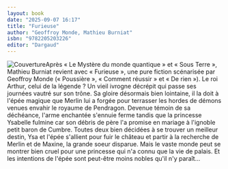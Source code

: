 ```yaml
---
layout: book
date: "2025-09-07 16:17"
title: "Furieuse"
author: "Geoffroy Monde, Mathieu Burniat"
isbn: "9782205203226"
editor: "Dargaud"
---
```

![Couverture](/img/9782205203226.jpg)Après « Le Mystère du monde quantique » et « Sous Terre », Mathieu Burniat revient avec « Furieuse », une pure fiction scénarisée par Geoffroy Monde (« Poussière », « Comment réussir » et « De rien »).
Le roi Arthur, celui de la légende ? Un vieil ivrogne décrépit qui passe ses journées vautré sur son trône. Sa gloire désormais bien lointaine, il la doit à l'épée magique que Merlin lui a forgée pour terrasser les hordes de démons venues envahir le royaume de Pendragon. Devenue témoin de sa déchéance, l'arme enchantée s'ennuie ferme tandis que la princesse Ysabelle fulmine car son débris de père l'a promise en mariage à l'ignoble petit baron de Cumbre.
Toutes deux bien décidées à se trouver un meilleur destin, Ysa et l'épée s'allient pour fuir le château et partir à la recherche de Merlin et de Maxine, la grande soeur disparue.
Mais le vaste monde peut se montrer bien cruel pour une princesse qui n'a connu que la vie de palais. Et les intentions de l'épée sont peut-être moins nobles qu'il n'y paraît...